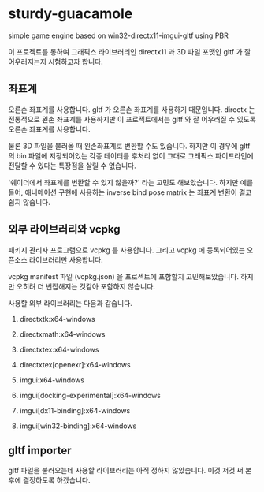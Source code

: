 # sturdy-guacamole
simple game engine based on win32-directx11-imgui-gltf using PBR

이 프로젝트를 통하여 그래픽스 라이브러리인 directx11 과 3D 파일 포맷인 gltf 가
잘 어우러지는지 시험하고자 합니다.

## 좌표계
오른손 좌표계를 사용합니다. gltf 가 오른손 좌표계를 사용하기 때문입니다.
directx 는 전통적으로 왼손 좌표계를 사용하지만 이 프로젝트에서는 gltf 와 잘 어우러질 수 있도록 오른손 좌표계를 사용합니다.

물론 3D 파일을 불러올 때 왼손좌표계로 변환할 수도 있습니다.
하지만 이 경우에 gltf 의 bin 파일에 저장되어있는 각종 데이터를 후처리 없이 그대로 그래픽스 파이프라인에 전달할 수 있다는 특장점을 살릴 수 없습니다.

'쉐이더에서 좌표계를 변환할 수 있지 않을까?' 라는 고민도 해보았습니다.
하지만 예를 들어,
애니메이션 구현에 사용하는 inverse bind pose matrix 는 좌표계 변환이 결코 쉽지 않습니다.

## 외부 라이브러리와 vcpkg
패키지 관리자 프로그램으로 vcpkg 를 사용합니다.
그리고 vcpkg 에 등록되어있는 오픈소스 라이브러리만 사용합니다.

vcpkg manifest 파일 (vcpkg.json) 을 프로젝트에 포함할지 고민해보았습니다.
하지만 오히려 더 번잡해지는 것같아 포함하지 않습니다.

사용할 외부 라이브러리는 다음과 같습니다.
1. directxtk:x64-windows
1. directxmath:x64-windows

1. directxtex:x64-windows
1. directxtex[openexr]:x64-windows

1. imgui:x64-windows
1. imgui[docking-experimental]:x64-windows
1. imgui[dx11-binding]:x64-windows
1. imgui[win32-binding]:x64-windows

## gltf importer
gltf 파일을 불러오는데 사용할 라이브러리는 아직 정하지 않았습니다.
이것 저것 써 본 후에 결정하도록 하겠습니다.

